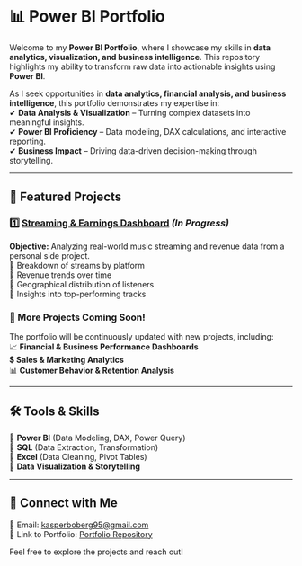 # 📊 Power BI Portfolio  

Welcome to my **Power BI Portfolio**, where I showcase my skills in **data analytics, visualization, and business intelligence**. This repository highlights my ability to transform raw data into actionable insights using **Power BI**.  

As I seek opportunities in **data analytics, financial analysis, and business intelligence**, this portfolio demonstrates my expertise in:  
✔ **Data Analysis & Visualization** – Turning complex datasets into meaningful insights.  
✔ **Power BI Proficiency** – Data modeling, DAX calculations, and interactive reporting.  
✔ **Business Impact** – Driving data-driven decision-making through storytelling.  

---

## 📌 Featured Projects  

### 1️⃣ [Streaming & Earnings Dashboard](./Power-BI-Portfolio/Streaming-Dashboard/README.md) *(In Progress)*  
**Objective:** Analyzing real-world music streaming and revenue data from a personal side project.  
🔹 Breakdown of streams by platform  
🔹 Revenue trends over time  
🔹 Geographical distribution of listeners  
🔹 Insights into top-performing tracks  

### 📂 More Projects Coming Soon!  
The portfolio will be continuously updated with new projects, including:  
📈 **Financial & Business Performance Dashboards**  
💲 **Sales & Marketing Analytics**  
📊 **Customer Behavior & Retention Analysis**  

---

## 🛠 Tools & Skills  
🔹 **Power BI** (Data Modeling, DAX, Power Query)  
🔹 **SQL** (Data Extraction, Transformation)  
🔹 **Excel** (Data Cleaning, Pivot Tables)  
🔹 **Data Visualization & Storytelling**  

---

## 📢 Connect with Me  
📧 Email: kasperboberg95@gmail.com    
📂 Link to Portfolio: [Portfolio Repository](https://github.com/KasperBoberg/power-bi-portfolio)  

Feel free to explore the projects and reach out!  
